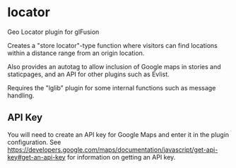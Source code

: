 # locator
Geo Locator plugin for glFusion

Creates a "store locator"-type function where visitors can find locations
within a distance range from an origin location.

Also provides an autotag to allow inclusion of Google maps in stories and staticpages,
and an API for other plugins such as Evlist.

Requires the "lglib" plugin for some internal functions such as message handling.

## API Key
You will need to create an API key for Google Maps and enter it in the plugin configuration.
See https://developers.google.com/maps/documentation/javascript/get-api-key#get-an-api-key for information on getting an API key.
